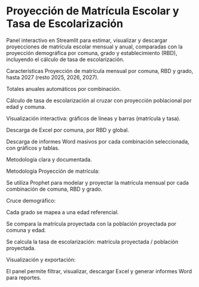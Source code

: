 # Proyección de Matrícula Escolar y Tasa de Escolarización
Panel interactivo en Streamlit para estimar, visualizar y descargar proyecciones de matrícula escolar mensual y anual, comparadas con la proyección demográfica por comuna, grado y establecimiento (RBD), incluyendo el cálculo de tasa de escolarización.

Características
Proyección de matrícula mensual por comuna, RBD y grado, hasta 2027 (resto 2025, 2026, 2027).

Totales anuales automáticos por combinación.

Cálculo de tasa de escolarización al cruzar con proyección poblacional por edad y comuna.

Visualización interactiva: gráficos de líneas y barras (matrícula y tasa).

Descarga de Excel por comuna, por RBD y global.

Descarga de informes Word masivos por cada combinación seleccionada, con gráficos y tablas.

Metodología clara y documentada.


Metodología
Proyección de matrícula:

Se utiliza Prophet para modelar y proyectar la matrícula mensual por cada combinación de comuna, RBD y grado.

Cruce demográfico:

Cada grado se mapea a una edad referencial.

Se compara la matrícula proyectada con la población proyectada por comuna y edad.

Se calcula la tasa de escolarización: matrícula proyectada / población proyectada.

Visualización y exportación:

El panel permite filtrar, visualizar, descargar Excel y generar informes Word para reportes.
